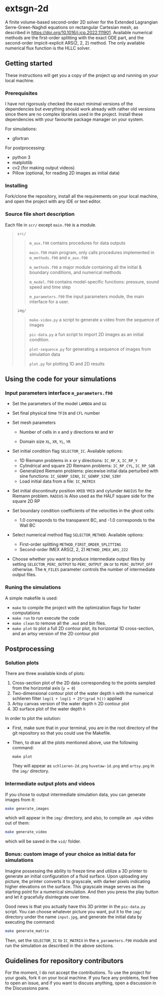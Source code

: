 # extsgn-2d
A finite volume-based second-order 2D solver for the Extended Lagrangian Serre-Green-Naghdi equations on rectangular Cartesian mesh, as described in https://doi.org/10.1016/j.jcp.2022.111901. Available numerical methods are the first-order splitting with the exact ODE part, and the second-order impicit-explicit ARS(2, 2, 2) method. The only available numerical flux function is the HLLC solver.

## Getting started
These instructions will get you a copy of the project up and running on your local machine.

### Prerequisites

I have not rigorously checked the exact minimal versions of the dependencies but everything should work already with rather old versions since there are no complex libraries used in the project. Install these dependencies with your favourite package manager on your system.

For simulations:

* gfortran

For postprocessing:

* python 3
* matplotlib
* cv2 (for making output videos)
* Pillow (optional, for reading 2D images as initial data)

### Installing

Fork/clone the repository, install all the requirements on your local machine, and open the project with any IDE or text editor.

### Source file short description

Each file in `scr/`  except `main.f90` is a module.

> `src/`
>
> > `m_aux.f90`  contains procedures for data outputs
> >
> > `main.f90`  main program, only calls procedures implemented in `m_methods.f90` and `m_aux.f90`
> >
> > `m_methods.f90` a major module containing all the initial & boundary conditions, and numerical methods
> >
> > `m_model.f90` contains model-specific functions: pressure, sound speed and time step
> >
> > `m_parameters.f90` the input parameters module, the main interface for a user.
>
> `img/`
>
> > `make-video.py` a script to generate a video from the sequence of images
> >
> > `pic-data.py` a fun script to import 2D images as an initial condition.
> >
> > `plot-sequence.py` for generating a sequence of images from simulation data
> >
> > `plot.py` for plotting 1D and 2D results



## Using the code for your simulations

### Input parameters interface `m_parameters.f90`

* Set the parameters of the model `LAMBDA` and `GG`

* Set final physical time `TFIN` and `CFL` number

* Set mesh parameters

    * Number of cells in x and y directions `NX` and `NY`

    * Domain size `XL`, `XR`, `YL`, `YR`

* Set initial condition flag `SELECTOR_IC`. Available options:
    * 1D Riemann problems in x or y directions: `IC_RP_X`, `IC_RP_Y`
    * Cylindrical and square 2D Riemann problems: `IC_RP_CYL`, `IC_RP_SQR`
    * Generalized Riemann problems: piecewise initial data perturbed with sine functions: `IC_GENRP_SINX`, `IC_GENRP_SINX_SINY`
    * Load initial data from a file: `IC_MATRIX`
* Set initial discontinuity position `XMID` `YMID` and cylunder `RADIUS` for the Riemann problem. `RADIUS` is Also used as the HALF square side for the square 2D RP

* Set boundary condition coefficients of the velocities in the ghost cells:
    * 1.0 corresponds to the transparent BC, and -1.0 corresponds to the Wall BC
* Select numerical method flag `SELECTOR_METHOD`. Available options:
    * First-order splitting `METHOD_FIRST_ORDER_SPLITTING`
    * Second-order IMEX ARS(2, 2, 2) `METHOD_IMEX_ARS_222`
* Choose whether you want to produce intermediate output files by setting `SELECTOR_PERC_OUTPUT` to `PERC_OUTPUT_ON` or to `PERC_OUTPUT_OFF` otherwise. The `N_FILES` parameter controls the number of intermediate output files.



### Runing the simulations

A simple makefile is used:

* `make` to compile the project with the optimization flags for faster computations
* `make run` to run execute the code
* `make clean` to remove all the `.mod` and bin files.
* `make plot` to plot a full 2D contour plot, its horizontal 1D cross-section, and an artsy version of the 2D contour plot



## Postprocessing
### Solution plots

There are three available kinds of plots:
1. Cross-section plot of the 2D data corresponding to the points sampled from the horizontal axis (`y = 0`)
2. Two-dimensional contour plot of the water depth `h` with the numerical schlieren filter `log(1 + log(1 + 25*|grad h|))` applied
3. Artsy canvas version of the water depth `h` 2D contour plot
4. 3D surface plot of the water depth `h`

In order to plot the solution:

* First, make sure that in your terminal, you are in the root directory of the git repository so that you could use the Makefile.

* Then, to draw all the plots mentioned above, use the following command:

    ```shell
    make plot
    ```

  They will appear as `schlieren-2d.png` `huvetaw-1d.png` and `artsy.png` in the `img/` directory.

### Intermediate output plots and videos
If you chose to output intermediate simulation data, you can generate images from it:
```zsh
make generate_images
```
which will appear in the `img/` directory, and also, to compile an `.mp4` video out of them:

```zsh
make generate_video
```
which will be saved in the `vid/` folder.

### Bonus: custom image of your choice as initial data for simulations

Imagine possessing the ability to freeze time and utilize a 3D printer to generate an initial configuration of a fluid surface. Upon uploading any picture, the printer converts it to grayscale, with darker pixels indicating higher elevations on the surface. This grayscale image serves as the starting point for a numerical simulation. And then you press the play button and let it gracefully disintegrate over time.

Good news is that you actually have this 3D printer in the `pic-data.py` script. You can choose whatever picture you want, put it to the `img/` directory under the name `input.jpg`, and generate the initial data by executing the command:

```zsh
make generate_matrix
```

Then, set the `SELECTOR_IC` to `IC_MATRIX` in the `m_parameters.f90` module and run the simulation as described in the above sections.


## Guidelines for repository contributors

For the moment, I do not accept the contributions. To use the project for your goals, fork it on your local machine. If you face any problems, feel free to open an issue, and if you want to discuss anything, open a discussion in the Discussions pane.
